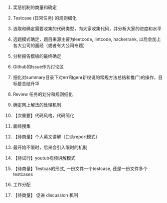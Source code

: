 01. 奖惩机制的商量和确定

02. Testcase (日常任务) 的规则细化

03. 选取和确定需要收集的代码类型，向大家收集代码，并分析大家的进度和水平

04. 选题模式确定，题目来源主要为leetcode, lintcode, hackerrank, 以后会加上各大公司的面经（或者有大公司专题）

05. 分析报告模板的最终确定

06. Github的Issue作为讨论区

07. 细化对summary目录下对err和gen(新权说的常规方法总结和推广)的操作，目标是总结升华

08. Review 任务的划分和规则细化

09. 确定网上解法的处理机制

10. 【次重要】代码风格，代码简化

11. 面经搜集

12. 【待商量】个人英文讲解（口头report模式）

13. 最开始不限时，后来会引入限时的机制

14. 【待试行】youtub视频讲解模式

15. 【待商量】Testcas的形式, 一份文件一个testcase, 还是一份文件多个testcases

16. 工作分配

17. 【待商量】 促进 discussion 机制



